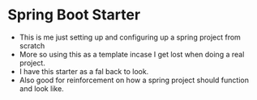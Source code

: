 # Spring Boot Starter

- This is me just setting up and configuring up a spring project from scratch
- More so using this as a template incase I get lost when doing a real project.
- I have this starter as a fal back to look.
- Also good for reinforcement on how a spring project should function and look like.
